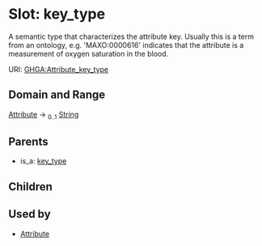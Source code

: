 
# Slot: key_type


A semantic type that characterizes the attribute key. Usually this is a term from an ontology, e.g. 'MAXO:0000616' indicates that the attribute is a measurement of oxygen saturation in the blood.

URI: [GHGA:Attribute_key_type](https://w3id.org/GHGA/Attribute_key_type)


## Domain and Range

[Attribute](Attribute.md) &#8594;  <sub>0..1</sub> [String](types/String.md)

## Parents

 *  is_a: [key_type](key_type.md)

## Children


## Used by

 * [Attribute](Attribute.md)
